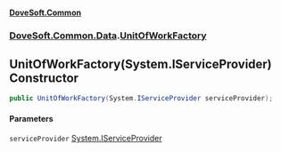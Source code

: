 #### [DoveSoft.Common](./index.md 'index')
### [DoveSoft.Common.Data](./DoveSoft-Common-Data.md 'DoveSoft.Common.Data').[UnitOfWorkFactory](./DoveSoft-Common-Data-UnitOfWorkFactory.md 'DoveSoft.Common.Data.UnitOfWorkFactory')
## UnitOfWorkFactory(System.IServiceProvider) Constructor
  
```csharp
public UnitOfWorkFactory(System.IServiceProvider serviceProvider);
```
#### Parameters
<a name='DoveSoft-Common-Data-UnitOfWorkFactory-UnitOfWorkFactory(System-IServiceProvider)-serviceProvider'></a>
`serviceProvider` [System.IServiceProvider](https://docs.microsoft.com/en-us/dotnet/api/System.IServiceProvider 'System.IServiceProvider')  
  
  

